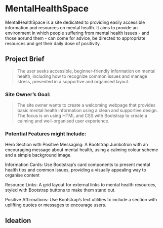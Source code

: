 # MentalHealthSpace

MentalHealthSpace is a site dedicated to providing easily accessible information and resources on mental health.
It aims to provide an environment in which people suffering from mental health issues - and those aorund them - can come for
advice, be directed to appropriate resources and get their daily dose of positivity.


## Project Brief

>The user seeks accessible, beginner-friendly information on mental health, including how to recognize common issues and manage stress, presented in a supportive and organised layout.

### Site Owner’s Goal:
>The site owner wants to create a welcoming webpage that provides basic mental health information using a clean and supportive design. The focus is on using HTML and CSS with Bootstrap to create a calming and well-organised user experience.

### Potential Features might Include:

Hero Section with Positive Messaging: A Bootstrap Jumbotron with an encouraging message about mental health, using a calming colour scheme and a simple background image. <br>

Information Cards: Use Bootstrap’s card components to present mental health tips and common issues, providing a visually appealing way to organise content <br>

Resource Links: A grid layout for external links to mental health resources, styled with Bootstrap buttons to make them stand out.<br>

Positive Affirmations: Use Bootstrap’s text utilities to include a section with uplifting quotes or messages to encourage users.<br>

## Ideation




